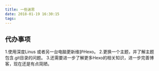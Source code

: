 ```yaml
---
title: 一些迷思
date: 2018-01-19 16:30:15
tags:
---
```

## 代办事项
  1.使用深度Linus 或者另一台电脑更新维护Hexo。
  2.更换一个主题，并了解主题包含.git目录的问题。
  3.还需要进一步了解更多Hexo的相关知识，进一步完善博客，现在还是有点简陋。
